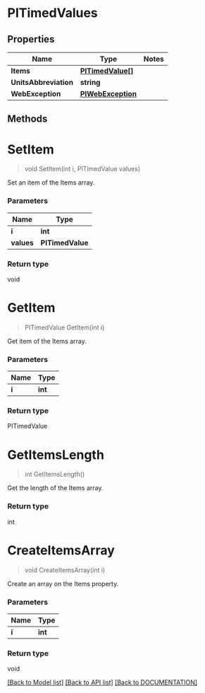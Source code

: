 # PITimedValues

## Properties
Name | Type | Notes
------------ | ------------- | -------------
**Items** | **[**PITimedValue[]**](../Model/PITimedValue.md)**
**UnitsAbbreviation** | **string**
**WebException** | **[**PIWebException**](../Model/PIWebException.md)**

## Methods

# **SetItem**
> void SetItem(int i, PITimedValue values)

Set an item of the Items array.

### Parameters

Name | Type
------------- | -------------
 **i** | **int**
 **values** | **PITimedValue**

### Return type

void


# **GetItem**
> PITimedValue GetItem(int i)

Get item of the Items array.

### Parameters

Name | Type
------------- | -------------
 **i** | **int**

### Return type

PITimedValue


# **GetItemsLength**
> int GetItemsLength()

Get the length of the Items array.


### Return type

int


# **CreateItemsArray**
> void CreateItemsArray(int i)

Create an array on the Items property.

### Parameters

Name | Type
------------- | -------------
 **i** | **int**

### Return type

void

[[Back to Model list]](../../DOCUMENTATION.md#documentation-for-models) [[Back to API list]](../../DOCUMENTATION.md#documentation-for-api-endpoints) [[Back to DOCUMENTATION]](../../DOCUMENTATION.md)
